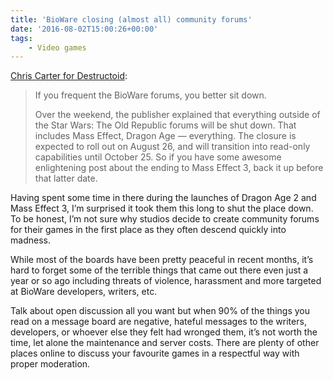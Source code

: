 ```yaml
---
title: 'BioWare closing (almost all) community forums'
date: '2016-08-02T15:00:26+00:00'
tags:
    - Video games
---
```


[Chris Carter for Destructoid](https://www.destructoid.com/bioware-is-shutting-down-all-its-forums-outside-of-star-wars-the-old-republic-378027.phtml):

> If you frequent the BioWare forums, you better sit down.
> 
>  Over the weekend, the publisher explained that everything outside of the Star Wars: The Old Republic forums will be shut down. That includes Mass Effect, Dragon Age — everything. The closure is expected to roll out on August 26, and will transition into read-only capabilities until October 25. So if you have some awesome enlightening post about the ending to Mass Effect 3, back it up before that latter date.

Having spent some time in there during the launches of Dragon Age 2 and Mass Effect 3, I’m surprised it took them this long to shut the place down. To be honest, I’m not sure why studios decide to create community forums for their games in the first place as they often descend quickly into madness.

While most of the boards have been pretty peaceful in recent months, it’s hard to forget some of the terrible things that came out there even just a year or so ago including threats of violence, harassment and more targeted at BioWare developers, writers, etc.

Talk about open discussion all you want but when 90% of the things you read on a message board are negative, hateful messages to the writers, developers, or whoever else they felt had wronged them, it’s not worth the time, let alone the maintenance and server costs. There are plenty of other places online to discuss your favourite games in a respectful way with proper moderation.